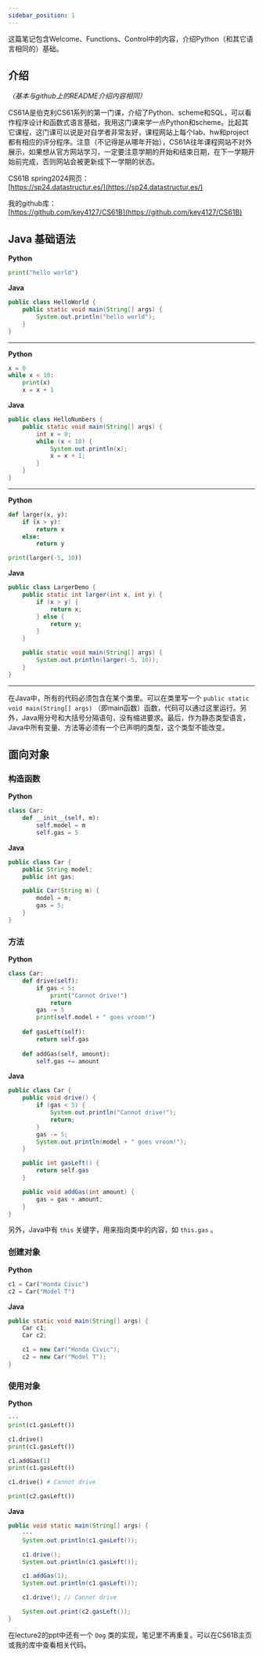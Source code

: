 ```yaml
---
sidebar_position: 1
---
```


这篇笔记包含Welcome、Functions、Control中的内容，介绍Python（和其它语言相同的）基础。  

## 介绍

*（基本与github上的README介绍内容相同）*

CS61A是伯克利CS61系列的第一门课，介绍了Python、scheme和SQL，可以看作程序设计和函数式语言基础，我用这门课来学一点Python和scheme。比起其它课程，这门课可以说是对自学者非常友好，课程网站上每个lab、hw和project都有相应的评分程序。注意（不记得是从哪年开始），CS61A往年课程网站不对外展示，如果想从官方网站学习，一定要注意学期的开始和结束日期，在下一学期开始前完成，否则网站会被更新成下一学期的状态。   

CS61B spring2024网页：  
[https://sp24.datastructur.es/](https://sp24.datastructur.es/)

我的github库：  
[https://github.com/key4127/CS61B](https://github.com/key4127/CS61B)  

## Java 基础语法

**Python**

```python
print("hello world")
```

**Java**

```java
public class HelloWorld {
    public static void main(String[] args) {
        System.out.println("hello world");
    }
}
```


---

**Python**

```python
x = 0
while x < 10:
    print(x)
    x = x + 1
```

**Java**

```java
public class HelloNumbers {
    public static void main(String[] args) {
        int x = 0;
        while (x < 10) {
            System.out.println(x);
            x = x + 1;
        }
    }
}
```

---

**Python**

```python
def larger(x, y):
    if (x > y):
        return x
    else:
        return y

print(larger(-5, 10))
```

**Java**

```java
public class LargerDemo {
    public static int larger(int x, int y) {
        if (x > y) {
            return x;
        } else {
            return y;
        }
    }

    public static void main(String[] args) {
        System.out.println(larger(-5, 10));
    }
}
```

---

在Java中，所有的代码必须包含在某个类里。可以在类里写一个 ``public static void main(String[] args)`` （即main函数）函数，代码可以通过这里运行。另外，Java用分号和大括号分隔语句，没有缩进要求。最后，作为静态类型语言，Java中所有变量、方法等必须有一个已声明的类型，这个类型不能改变。 

## 面向对象

### 构造函数

**Python**

```python
class Car:
    def __init__(self, m):
        self.model = m
        self.gas = 5
```

**Java**

```Java
public class Car {
    public String model;
    public int gas;

    public Car(String m) {
        model = m;
        gas = 5;
    }
}
```

### 方法

**Python**

```python
class Car:
    def drive(self):
        if gas < 5:
            print("Cannot drive!")
            return
        gas -= 5
        print(self.model + " goes vroom!")
    
    def gasLeft(self):
        return self.gas
    
    def addGas(self, amount):
        self.gas += amount
```

**Java**

```java
public class Car {
    public void drive() {
        if (gas < 5) {
            System.out.println("Cannot drive!");
            return;
        }
        gas -= 5;
        System.out.println(model + " goes vroom!");
    }

    public int gasLeft() {
        return self.gas
    }

    public void addGas(int amount) {
        gas = gas + amount;
    }
}
```

另外，Java中有 ``this`` 关键字，用来指向类中的内容，如 ``this.gas`` 。  

### 创建对象

**Python**

```python
c1 = Car("Honda Civic")
c2 = Car("Model T")
```

**Java**

```java
public static void main(String[] args) {
    Car c1;
    Car c2;

    c1 = new Car("Honda Civic");
    c2 = new Car("Model T");
}
```

### 使用对象

**Python**

```python
···
print(c1.gasLeft())

c1.drive()
print(c1.gasLeft())

c1.addGas(1)
print(c1.gasLeft())

c1.drive() # Cannot drive

print(c2.gasLeft())
```

**Java**

```java
public void static main(String[] args) {
    ···
    System.out.println(c1.gasLeft());

    c1.drive();
    System.out.println(c1.gasLeft());

    c1.addGas(1);
    System.out.println(c1.gasLeft());

    c1.drive(); // Cannot drive

    System.out.print(c2.gasLeft());
}
```

在lecture2的ppt中还有一个 ``Dog`` 类的实现，笔记里不再重复。可以在CS61B主页或我的库中查看相关代码。  